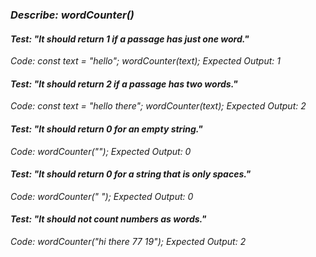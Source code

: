 ### _Describe: wordCounter()_

#### _Test: "It should return 1 if a passage has just one word."_
_Code:_
_const text = "hello";_
_wordCounter(text);_
_Expected Output: 1_

#### _Test: "It should return 2 if a passage has two words."_
_Code:_
_const text = "hello there";_
_wordCounter(text);_
_Expected Output: 2_

#### _Test: "It should return 0 for an empty string."_
_Code: wordCounter("");_
_Expected Output: 0_

#### _Test: "It should return 0 for a string that is only spaces."_
_Code: wordCounter("      ");_
_Expected Output: 0_

#### _Test: "It should not count numbers as words."_
_Code: wordCounter("hi there 77 19");_
_Expected Output: 2_
